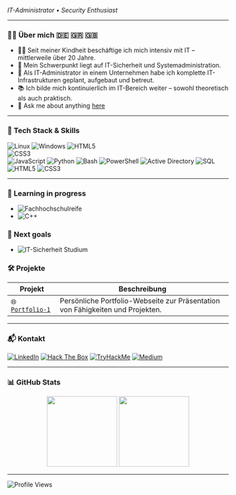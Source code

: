 <i>IT-Administrator • Security Enthusiast</i>

---

### 👨‍💻 Über mich 🇩🇪 🇬🇷 🇬🇧

- 🧑‍💻 Seit meiner Kindheit beschäftige ich mich intensiv mit IT – mittlerweile über 20 Jahre.  
- 🔐 Mein Schwerpunkt liegt auf IT-Sicherheit und Systemadministration.  
- 🏢 Als IT-Administrator in einem Unternehmen habe ich komplette IT-Infrastrukturen geplant, aufgebaut und betreut.  
- 📚 Ich bilde mich kontinuierlich im IT-Bereich weiter – sowohl theoretisch als auch praktisch.
- 💬 Ask me about anything [here](https://github.com/QG1o/ask-me/issues/new/choose)
---

### 🧰 Tech Stack & Skills

![Linux](https://img.shields.io/badge/Linux-00cc44?style=flat&logo=linux&logoColor=white)
![Windows](https://img.shields.io/badge/Windows-0099ff?style=flat&logo=windows&logoColor=white)
![HTML5](https://img.shields.io/badge/HTML5-ff4500?style=flat&logo=html5&logoColor=white)  
![CSS3](https://img.shields.io/badge/CSS3-1e90ff?style=flat&logo=css3&logoColor=white)  
![JavaScript](https://img.shields.io/badge/JavaScript-F7DF1E?style=flat&logo=javascript&logoColor=black)
![Python](https://img.shields.io/badge/Python-306998?style=flat&logo=python&logoColor=yellow)
![Bash](https://img.shields.io/badge/Bash-006400?style=flat&logo=gnu-bash&logoColor=white)
![PowerShell](https://img.shields.io/badge/Powershell-1e90ff?style=flat&logo=powershell&logoColor=white)
![Active Directory](https://img.shields.io/badge/Active_Directory-007acc?style=flat&logo=microsoft-active-directory&logoColor=white)
![SQL](https://img.shields.io/badge/SQL-0059b3?style=flat&logo=sqlite&logoColor=white)
![HTML5](https://img.shields.io/badge/HTML5-ff4500?style=flat&logo=html5&logoColor=white)
![CSS3](https://img.shields.io/badge/CSS3-1e90ff?style=flat&logo=css3&logoColor=white)


---


### 🎯 Learning in progress

- ![Fachhochschulreife](https://img.shields.io/badge/Fachhochschulreife-%F0%9F%8E%93-blue)
- ![C++](https://img.shields.io/badge/C%2B%2B-00599C?style=flat&logo=c%2B%2B&logoColor=white)

### 🎯 Next goals

- ![IT-Sicherheit Studium](https://img.shields.io/badge/IT--Sicherheit--Studium-%F0%9F%94%92-blue)

  
### 🛠 Projekte

| Projekt                 | Beschreibung                                                  |
|------------------------|--------------------------------------------------------------|
| 🌐 [`Portfolio-1`](https://github.com/QG1o/Portfolio-1) | Persönliche Portfolio-Webseite zur Präsentation von Fähigkeiten und Projekten. |


---

### 📬 Kontakt

[![LinkedIn](https://img.shields.io/badge/LinkedIn-0A66C2?style=flat&logo=linkedin&logoColor=white)](https://www.linkedin.com/in/georgiost/) [![Hack The Box](https://img.shields.io/badge/Hack_The_Box-00FF9F?style=flat&logo=hackthebox&logoColor=black)](https://app.hackthebox.com/profile/1004159) [![TryHackMe](https://img.shields.io/badge/TryHackMe-FF6C37?style=flat&logo=tryhackme&logoColor=white)](https://tryhackme.com/p/QG1o) [![Medium](https://img.shields.io/badge/Medium-000000?style=flat&logo=medium&logoColor=white)](https://medium.com/@tertlidis)  

---

### 📊 GitHub Stats

<p align="center">
  <img src="https://github-readme-stats.vercel.app/api?username=QG1o&show_icons=true&theme=tokyonight" height="160" />
  <img src="https://github-readme-stats.vercel.app/api/top-langs/?username=QG1o&layout=compact&theme=tokyonight" height="160" />
</p>


---

![Profile Views](https://komarev.com/ghpvc/?username=QG1o&style=flat-square&color=blue)
